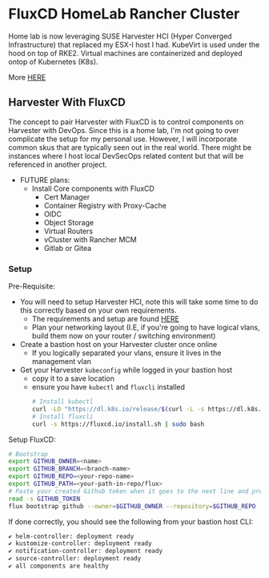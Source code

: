 # FluxCD HomeLab Rancher Cluster
Home lab is now leveraging SUSE Harvester HCI (Hyper Converged Infrastructure) that replaced my ESX-I host I had. KubeVirt is used under the hood on top of RKE2. Virtual machines are containerized and deployed ontop of Kubernetes (K8s).

More [HERE](https://harvesterhci.io/)

## Harvester With FluxCD
The concept to pair Harvester with FluxCD is to control components on Harvester with DevOps. Since this is a home lab, I'm not going to over complicate the setup for my personal use. However, I will incorporate common skus that are typically seen out in the real world. There might be instances where I host local DevSecOps related content but that will be referenced in another project.

- FUTURE plans:
  - Install Core components with FluxCD
    - Cert Manager
    - Container Registry with Proxy-Cache
    - OIDC
    - Object Storage
    - Virtual Routers
    - vCluster with Rancher MCM
    - Gitlab or Gitea

### Setup
Pre-Requisite:
- You will need to setup Harvester HCI, note this will take some time to do this correctly based on your own requirements.
  - The requirements and setup are found [HERE](https://docs.harvesterhci.io/v1.5/)
  - Plan your networking layout (I.E, if you're going to have logical vlans, build them now on your router / switching environment)
- Create a bastion host on your Harvester cluster once online
  - If you logically separated your vlans, ensure it lives in the management vlan
- Get your Harvester `kubeconfig` while logged in your bastion host
  - copy it to a save location
  - ensure you have `kubectl` and `fluxcli` installed
    ```sh
    # Install kubectl
    curl -LO "https://dl.k8s.io/release/$(curl -L -s https://dl.k8s.io/release/stable.txt)/bin/linux/amd64/kubectl"
    # Install fluxcli
    curl -s https://fluxcd.io/install.sh | sudo bash
    ```

Setup FluxCD:
```sh
# Bootstrap
export GITHUB_OWNER=<name>
export GITHUB_BRANCH=<branch-name>
export GITHUB_REPO=<your-repo-name>
export GITHUB_PATH=<your-path-in-repo/flux>
# Paste your created Github token when it goes to the next line and press enter. This prevents it being stored in history.
read -s GITHUB_TOKEN
flux bootstrap github --owner=$GITHUB_OWNER --repository=$GITHUB_REPO   --branch=$GITHUB_BRANCH --path=$GITHUB_PATH --token-auth
```

If done correctly, you should see the following from your bastion host CLI:
```sh
✔ helm-controller: deployment ready
✔ kustomize-controller: deployment ready
✔ notification-controller: deployment ready
✔ source-controller: deployment ready
✔ all components are healthy
```
